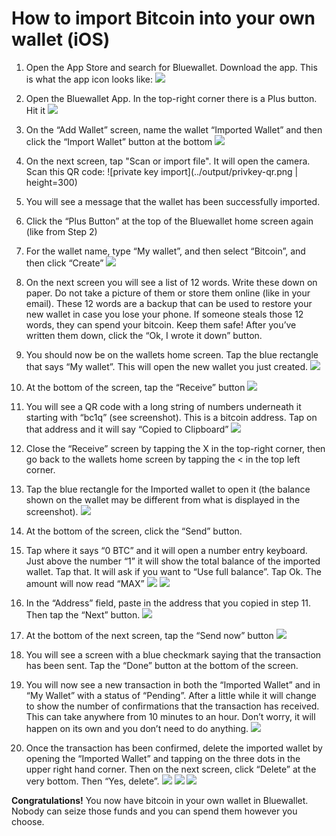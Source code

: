 # How to import Bitcoin into your own wallet (iOS)

1. Open the App Store and search for Bluewallet. Download the app. This is what the app icon looks like: 
![](images/appstore.jpeg)

2. Open the Bluewallet App. In the top-right corner there is a Plus button. Hit it 
![](images/wallet-plus.jpeg)

3. On the “Add Wallet” screen, name the wallet “Imported Wallet” and then click the “Import Wallet” button at the bottom
![](images/import-wallet-dialog.jpeg)

4. On the next screen, tap "Scan or import file". It will open the camera. Scan this QR code:
![private key import](../output/privkey-qr.png | height=300)

5. You will see a message that the wallet has been successfully imported.
6. Click the “Plus Button” at the top of the Bluewallet home screen again (like from Step 2)
7. For the wallet name, type “My wallet”, and then select “Bitcoin”, and then click “Create”
![](images/mywallet-create.jpeg)
8. On the next screen you will see a list of 12 words. Write these down on paper. Do not take a picture of them or store them online (like in your email). These 12 words are a backup that can be used to restore your new wallet in case you lose your phone. If someone steals those 12 words, they can spend your bitcoin. Keep them safe! After you’ve written them down, click the “Ok, I wrote it down” button.
9. You should now be on the wallets home screen. Tap the blue rectangle that says “My wallet”. This will open the new wallet you just created.
![](images/mywallet-select.jpeg)
10. At the bottom of the screen, tap the “Receive” button
![](images/recieve-button.jpeg)
11. You will see a QR code with a long string of numbers underneath it starting with “bc1q” (see screenshot). This is a bitcoin address. Tap on that address and it will say “Copied to Clipboard”
![](images/select-address.jpeg)
12. Close the “Receive” screen by tapping the X in the top-right corner, then go back to the wallets home screen by tapping the < in the top left corner.
13. Tap the blue rectangle for the Imported wallet to open it (the balance shown on the wallet may be different from what is displayed in the screenshot).
![](images/mywallet-select.jpeg)
14. At the bottom of the screen, click the “Send” button.
15. Tap where it says “0 BTC” and it will open a number entry keyboard. Just above the number “1” it will show the total balance of the imported wallet. Tap that. It will ask if you want to “Use full balance”. Tap Ok. The amount will now read “MAX”
![](images/amount-select.jpeg) ![](images/full-balance-confirm.jpeg)
16. In the “Address” field, paste in the address that you copied in step 11. Then tap the “Next” button.
![](images/send-all-filled.jpeg)
17. At the bottom of the next screen, tap the “Send now” button
![](images/send-now.jpeg)
18. You will see a screen with a blue checkmark saying that the transaction has been sent. Tap the “Done” button at the bottom of the screen.
19. You will now see a new transaction in both the “Imported Wallet” and in “My Wallet” with a status of  “Pending”. After a little while it will change to show the number of confirmations that the transaction has received. This can take anywhere from 10 minutes to an hour. Don’t worry, it will happen on its own and you don’t need to do anything.
![](images/pending-tx.jpeg)
20. Once the transaction has been confirmed, delete the imported wallet by opening the “Imported Wallet” and tapping on the three dots in the upper right hand corner. Then on the next screen, click “Delete” at the very bottom. Then “Yes, delete”.
![](images/wallet%20settings.jpeg) ![](images/delete-wallet.jpeg) ![](images/delete-confirm.jpeg)

**Congratulations!** You now have bitcoin in your own wallet in Bluewallet. Nobody can seize those funds and you can spend them however you choose. 

